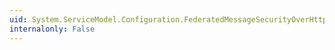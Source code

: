 ```yaml
---
uid: System.ServiceModel.Configuration.FederatedMessageSecurityOverHttpElement.IssuedTokenType
internalonly: False
---
```

